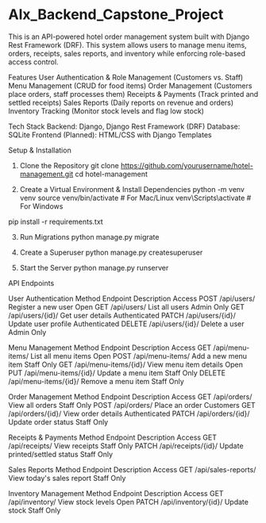 # Alx_Backend_Capstone_Project
This is an API-powered hotel order management system built with Django Rest Framework (DRF). This system allows users to manage menu items, orders, receipts, sales reports, and inventory while enforcing role-based access control.

Features
User Authentication & Role Management (Customers vs. Staff)
Menu Management (CRUD for food items)
Order Management (Customers place orders, staff processes them)
Receipts & Payments (Track printed and settled receipts)
Sales Reports (Daily reports on revenue and orders)
Inventory Tracking (Monitor stock levels and flag low stock)

Tech Stack
Backend: Django, Django Rest Framework (DRF)
Database: SQLite
Frontend (Planned): HTML/CSS with Django Templates

Setup & Installation
1. Clone the Repository 
git clone https://github.com/yourusername/hotel-management.git
cd hotel-management

2. Create a Virtual Environment & Install Dependencies
python -m venv venv
source venv/bin/activate  # For Mac/Linux
venv\Scripts\activate     # For Windows

pip install -r requirements.txt

3. Run Migrations
python manage.py migrate

4. Create a Superuser
python manage.py createsuperuser

5. Start the Server
python manage.py runserver


API Endpoints

User Authentication
Method	  Endpoint	        Description	           Access
POST	  /api/users/	    Register a new user	   Open
GET	      /api/users/	    List all users	       Admin Only
GET	      /api/users/{id}/	Get user details	   Authenticated
PATCH	  /api/users/{id}/	Update user profile	   Authenticated
DELETE	  /api/users/{id}/	Delete a user	       Admin Only

Menu Management
Method	  Endpoint	              Description	              Access
GET	      /api/menu-items/	      List all menu items	      Open
POST	  /api/menu-items/	      Add a new menu item	      Staff Only
GET	      /api/menu-items/{id}/	  View menu item details	  Open
PUT	      /api/menu-items/{id}/   Update a menu item	      Staff Only
DELETE	  /api/menu-items/{id}/	  Remove a menu item	      Staff Only

Order Management
Method	  Endpoint	          Description	        Access
GET	      /api/orders/	      View all orders	    Staff Only
POST	  /api/orders/	      Place an order	    Customers
GET	      /api/orders/{id}/	  View order details	Authenticated
PATCH	  /api/orders/{id}/	  Update order status	Staff Only

Receipts & Payments
Method	Endpoint	         Description	                  Access
GET	    /api/receipts/	     View receipts	                  Staff Only
PATCH	/api/receipts/{id}/	 Update printed/settled status	  Staff Only

Sales Reports
Method	 Endpoint	            Description	                 Access
GET	     /api/sales-reports/	View today's sales report	 Staff Only

Inventory Management
Method	Endpoint	            Description	        Access
GET	    /api/inventory/	        View stock levels	Open
PATCH	/api/inventory/{id}/	Update stock	    Staff Only